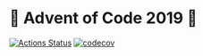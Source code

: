# :christmas_tree: Advent of Code 2019 :christmas_tree:

[![Actions Status](https://github.com/Meemaw/aoc-2019/workflows/main/badge.svg)](https://github.com/Meemaw/aoc-2019/actions) [![codecov](https://codecov.io/gh/Meemaw/aoc-2019/branch/master/graph/badge.svg)](https://codecov.io/gh/Meemaw/aoc-2019)

